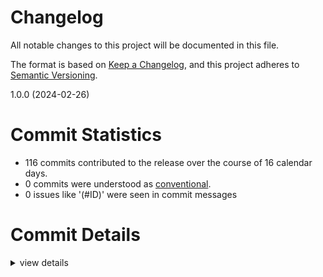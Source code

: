 # Changelog

All notable changes to this project will be documented in this file.

The format is based on [Keep a Changelog](https://keepachangelog.com/en/1.0.0/),
and this project adheres to [Semantic Versioning](https://semver.org/spec/v2.0.0.html).

 1.0.0 (2024-02-26)

# Commit Statistics

<csr-read-only-do-not-edit/>

 - 116 commits contributed to the release over the course of 16 calendar days.
 - 0 commits were understood as [conventional](https://www.conventionalcommits.org).
 - 0 issues like '(#ID)' were seen in commit messages

# Commit Details

<csr-read-only-do-not-edit/>

<details><summary>view details</summary>

* initial release
* supports dot graph generation
* Functionality:
  - include directories specified manually
  - include directories from compile databases
  - source files from glob
  - source files from compile databases
  - map directories to short names
  - keep files by short-name prefix
  - drop files by short name prefix
  - groups from manual lists
  - groups from GN targets
  - groups via source and header naming
  - zoom targets
  - zoom targets with "focus" support

</details>

